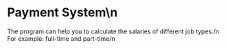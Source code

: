 # Payment System\n
The program can help you to calculate the salaries of different job types./n
For example: full-time and part-time/n
